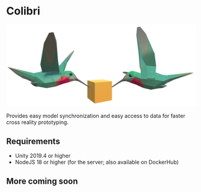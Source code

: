 # Colibri

<img src="img/colibri_header.png" width=800/>

Provides easy model synchronization and easy access to data for faster cross reality prototyping.

## Requirements

- Unity 2019.4 or higher
- NodeJS 18 or higher (for the server; also available on DockerHub)

## More coming soon
